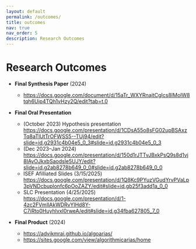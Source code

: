 ```yaml
---
layout: default
permalink: /outcomes/
title: outcomes
nav: true
nav_order: 5
description: Research Outcomes
--- 
```


Research Outcomes
=================



- **Final Synthesis Paper** (2024)
    - https://docs.google.com/document/d/15aTr_WXYRnajtCgIcs8IMolW8tqh6Uip4TQh1vHzy2Q/edit?tab=t.0
- **Final Oral Presentation** 
    - (October 2023) Hypothesis presentation https://docs.google.com/presentation/d/1CDsA55o8sFG02upBSAxzTq8aTlUtTrOFWSS5--TUj94/edit?slide=id.g2931c4b04e5_0_3#slide=id.g2931c4b04e5_0_3
    - (Dec 2023–Jan 2024) https://docs.google.com/presentation/d/150d1rJTTvJBxkPsQ9s8d1vj8IAyOJkxbSaodsle5UJY/edit?slide=id.g2ab8278b649_0_0#slide=id.g2ab8278b649_0_0
    - ISEF Afilliated Slides (3/15/2025) https://docs.google.com/presentation/d/1Q8Kc9PYuzVGudYrvPVaLp3pVNDcbuplonfc6pOoZAZY/edit#slide=id.gb25f3add1a_0_0
    - SLC Presentation (4/25/2025)
    https://docs.google.com/presentation/d/1-4zc2FVmIlAkWDRvYIHd8Y-C7iRto0HuyhlvxI0rweA/edit#slide=id.g34fba627805_7_0
        
- **Final Product** (2024) 
    - https://advikmrai.github.io/algoarias/
    - https://sites.google.com/view/algorithmicarias/home
